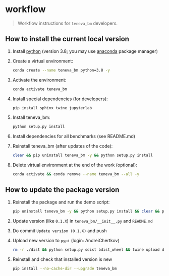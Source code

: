 # workflow

> Workflow instructions for `teneva_bm` developers.


## How to install the current local version

1. Install [python](https://www.python.org) (version 3.8; you may use [anaconda](https://www.anaconda.com) package manager)

2. Create a virtual environment:
    ```bash
    conda create --name teneva_bm python=3.8 -y
    ```

3. Activate the environment:
    ```bash
    conda activate teneva_bm
    ```

4. Install special dependencies (for developers):
    ```bash
    pip install sphinx twine jupyterlab
    ```

5. Install teneva_bm:
    ```bash
    python setup.py install
    ```

6. Install dependencies for all benchmarks (see README.md)

7. Reinstall teneva_bm (after updates of the code):
    ```bash
    clear && pip uninstall teneva_bm -y && python setup.py install
    ```

8. Delete virtual environment at the end of the work (optional):
    ```bash
    conda activate && conda remove --name teneva_bm --all -y
    ```


## How to update the package version

1. Reinstall the package and run the demo script:
    ```bash
    pip uninstall teneva_bm -y && python setup.py install && clear && python demo.py
    ```

2. Update version (like `0.1.X`) in `teneva_bm/__init__.py` and `README.md`

3. Do commit `Update version (0.1.X)` and push

4. Upload new version to `pypi` (login: AndreiChertkov)
    ```bash
    rm -r ./dist && python setup.py sdist bdist_wheel && twine upload dist/*
    ```

5. Reinstall and check that installed version is new
    ```bash
    pip install --no-cache-dir --upgrade teneva_bm
    ```

